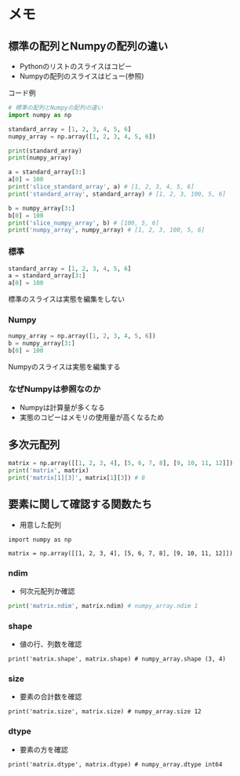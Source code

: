 # メモ

## 標準の配列とNumpyの配列の違い

- Pythonのリストのスライスはコピー
- Numpyの配列のスライスはビュー(参照)

コード例
```python
# 標準の配列とNumpyの配列の違い
import numpy as np

standard_array = [1, 2, 3, 4, 5, 6]
numpy_array = np.array([1, 2, 3, 4, 5, 6])

print(standard_array)
print(numpy_array)

a = standard_array[3:]
a[0] = 100
print('slice_standard_array', a) # [1, 2, 3, 4, 5, 6]
print('standard_array', standard_array) # [1, 2, 3, 100, 5, 6]

b = numpy_array[3:]
b[0] = 100
print('slice_numpy_array', b) # [100, 5, 6]
print('numpy_array', numpy_array) # [1, 2, 3, 100, 5, 6]
```

### 標準

```python
standard_array = [1, 2, 3, 4, 5, 6]
a = standard_array[3:]
a[0] = 100
```

標準のスライスは実態を編集をしない

### Numpy

```python
numpy_array = np.array([1, 2, 3, 4, 5, 6])
b = numpy_array[3:]
b[0] = 100
```

Numpyのスライスは実態を編集する

### なぜNumpyは参照なのか

- Numpyは計算量が多くなる
- 実態のコピーはメモリの使用量が高くなるため

## 多次元配列

```python
matrix = np.array([[1, 2, 3, 4], [5, 6, 7, 8], [9, 10, 11, 12]])
print('matrix', matrix)
print('matrix[1][3]', matrix[1][3]) # 8
```


## 要素に関して確認する関数たち
- 用意した配列
```
import numpy as np

matrix = np.array([[1, 2, 3, 4], [5, 6, 7, 8], [9, 10, 11, 12]])
```

###  ndim
- 何次元配列か確認
```python
print('matrix.ndim', matrix.ndim) # numpy_array.ndim 1
```

### shape
- 値の行、列数を確認
```
print('matrix.shape', matrix.shape) # numpy_array.shape (3, 4)
```

### size
- 要素の合計数を確認
```
print('matrix.size', matrix.size) # numpy_array.size 12
```

### dtype
- 要素の方を確認
```
print('matrix.dtype', matrix.dtype) # numpy_array.dtype int64
```


